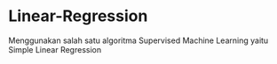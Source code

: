# Linear-Regression
Menggunakan salah satu algoritma Supervised Machine Learning yaitu Simple Linear Regression

